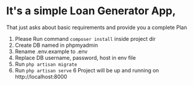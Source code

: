 # It's a simple Loan Generator App, 
That just asks about basic requirements and provide you a complete Plan

1. Please Run command `composer install` inside project dir
2. Create DB named in phpmyadmin
3. Rename .env.example to .env
4. Replace DB username, password, host in env file
5. Run `php artisan migrate`
5. Run `php artisan serve`
6  Project will be up and running on http://localhost:8000